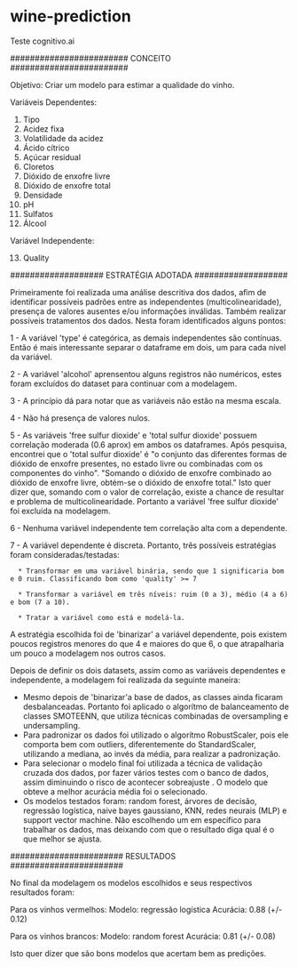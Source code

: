 # wine-prediction
Teste cognitivo.ai

######################## CONCEITO ########################


Objetivo: Criar um modelo para estimar a qualidade do vinho.

Variáveis Dependentes:

1. Tipo
2. Acidez fixa
3. Volatilidade da acidez
4. Ácido cítrico
5. Açúcar residual
6. Cloretos
7. Dióxido de enxofre livre
8. Dióxido de enxofre total
9. Densidade
10. pH
11. Sulfatos
12. Álcool

Variável Independente:

13. Quality

################### ESTRATÉGIA ADOTADA ###################

Primeiramente foi realizada uma análise descritiva dos dados, afim de identificar possíveis padrões entre as independentes (multicolinearidade),
presença de valores ausentes e/ou informações inválidas. Também realizar possíveis tratamentos dos dados. Nesta foram identificados alguns pontos:

  1 - A variável 'type' é categórica, as demais independentes são contínuas. Então é mais interessante separar o dataframe em dois,
  um para cada nível da variável.

  2 - A variável 'alcohol' aprensentou alguns registros não numéricos, estes foram excluídos do dataset para continuar com a modelagem.

  3 - A princípio dá para notar que as variáveis não estão na mesma escala.

  4 - Não há presença de valores nulos.

  5 - As variáveis 'free sulfur dioxide' e 'total sulfur dioxide' possuem correlação moderada (0.6 aprox)
   em ambos os dataframes. Após pesquisa, encontrei que o 'total sulfur dioxide' é "o conjunto das diferentes formas de 
   dióxido de enxofre presentes, no estado livre ou combinadas com os componentes do vinho".
   "Somando o dióxido de enxofre combinado ao dióxido de enxofre livre, obtém-se o dióxido de enxofre total."
   Isto quer dizer que, somando com o valor de correlação, existe a chance de resultar e problema
   de multicolinearidade. Portanto a variável 'free sulfur dioxide' foi excluída na modelagem.

  6 - Nenhuma variável independente tem correlação alta com a dependente.

  7 - A variável dependente é discreta. Portanto, três possíveis estratégias foram consideradas/testadas:
      
      * Transformar em uma variável binária, sendo que 1 significaria bom e 0 ruim. Classificando bom como 'quality' >= 7
      
      * Transformar a variável em três níveis: ruim (0 a 3), médio (4 a 6) e bom (7 a 10).
      
      * Tratar a variável como está e modelá-la.
      
   A estratégia escolhida foi de 'binarizar' a variável dependente, pois existem poucos registros menores do que 4 e maiores do que 6,
   o que atrapalharia um pouco a modelagem nos outros casos.
    
Depois de definir os dois datasets, assim como as variáveis dependentes e independente, a modelagem foi realizada da seguinte maneira:

- Mesmo depois de 'binarizar'a base de dados, as classes ainda ficaram desbalanceadas. Portanto foi aplicado o algorítmo de balanceamento de classes SMOTEENN, que utiliza técnicas combinadas de oversampling e undersampling.
- Para padronizar os dados foi utilizado o algorítmo RobustScaler, pois ele comporta bem com outliers, diferentemente do StandardScaler,
utilizando a mediana, ao invés da média, para realizar a padronização.
- Para selecionar o modelo final foi utilizada a técnica de validação cruzada dos dados, por fazer vários testes com o banco de dados,
assim diminuindo o risco de acontecer sobreajuste . O modelo que obteve a melhor acurácia média foi o selecionado.
- Os modelos testados foram: random forest, árvores de decisão, regressão logística, naive bayes gaussiano, KNN, redes neurais (MLP) e support vector machine.
 Não escolhendo um em específico para trabalhar os dados, mas deixando com que o resultado diga qual é o que melhor se ajusta.

####################### RESULTADOS #######################

No final da modelagem os modelos escolhidos e seus respectivos resultados foram:

Para os vinhos vermelhos:
  Modelo: regressão logística
  Acurácia: 0.88 (+/- 0.12)

Para os vinhos brancos:
  Modelo: random forest
  Acurácia: 0.81 (+/- 0.08)

Isto quer dizer que são bons modelos que acertam bem as predições.

